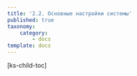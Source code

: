 ```yaml
---
title: '2.2. Основные настройки системы'
published: true
taxonomy:
    category:
        - docs
template: docs
---
```


[ks-child-toc]